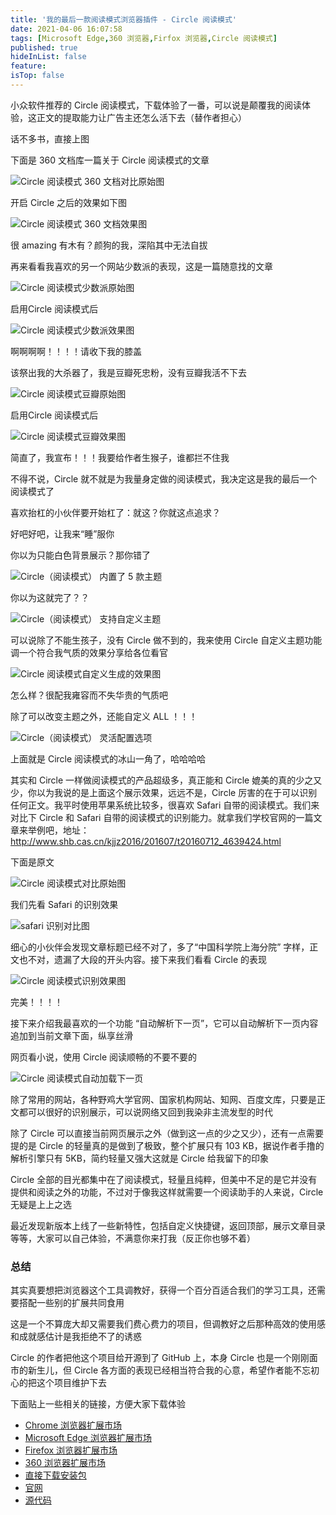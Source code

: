 ```yaml
---
title: '我的最后一款阅读模式浏览器插件 - Circle 阅读模式'
date: 2021-04-06 16:07:58
tags: [Microsoft Edge,360 浏览器,Firfox 浏览器,Circle 阅读模式]
published: true
hideInList: false
feature: 
isTop: false
---
```

小众软件推荐的 Circle 阅读模式，下载体验了一番，可以说是颠覆我的阅读体验，这正文的提取能力让广告主还怎么活下去（替作者担心）

话不多书，直接上图

下面是 360 文档库一篇关于 Circle 阅读模式的文章

![Circle 阅读模式 360 文档对比原始图](https://ranhe.xyz/post-images/1617696624360.png)

开启 Circle 之后的效果如下图

![Circle 阅读模式 360 文档效果图](https://ranhe.xyz/post-images/1617696634741.png)

很 amazing 有木有？颜狗的我，深陷其中无法自拔⁣

再来看看我喜欢的另一个网站少数派的表现，这是一篇随意找的文章

![Circle 阅读模式少数派原始图](https://ranhe.xyz/post-images/1617696645130.png)

启用Circle 阅读模式后

![Circle 阅读模式少数派效果图](https://ranhe.xyz/post-images/1617696650677.png)

啊啊啊啊！！！！请收下我的膝盖

该祭出我的大杀器了，我是豆瓣死忠粉，没有豆瓣我活不下去

![Circle 阅读模式豆瓣原始图](https://ranhe.xyz/post-images/1617696659378.png)

启用Circle 阅读模式后

![Circle 阅读模式豆瓣效果图](https://ranhe.xyz/post-images/1617696665145.png)

简直了，我宣布！！！我要给作者生猴子，谁都拦不住我

不得不说，Circle 就不就是为我量身定做的阅读模式，我决定这是我的最后一个阅读模式了

喜欢抬杠的小伙伴要开始杠了：就这？你就这点追求？

好吧好吧，让我来“睡”服你

你以为只能白色背景展示？那你错了

![Circle（阅读模式） 内置了 5 款主题](https://ranhe.xyz/post-images/1613021126940.png)

你以为这就完了？？

![Circle（阅读模式） 支持自定义主题](https://ranhe.xyz/post-images/1613021309389.png)

可以说除了不能生孩子，没有 Circle 做不到的，我来使用 Circle 自定义主题功能调一个符合我气质的效果分享给各位看官

![Circle 阅读模式自定义生成的效果图](https://ranhe.xyz/post-images/1617696770273.png)

怎么样？很配我雍容而不失华贵的气质吧

除了可以改变主题之外，还能自定义 ALL ！！！

![Circle（阅读模式） 灵活配置选项](https://ranhe.xyz/post-images/1613263480613.png)

上面就是 Circle 阅读模式的冰山一角了，哈哈哈哈

其实和 Circle 一样做阅读模式的产品超级多，真正能和 Circle 媲美的真的少之又少，你以为我说的是上面这个展示效果，远远不是，Circle 厉害的在于可以识别任何正文。我平时使用苹果系统比较多，很喜欢 Safari 自带的阅读模式。我们来对比下 Circle 和 
Safari 自带的阅读模式的识别能力。就拿我们学校官网的一篇文章来举例吧，地址： http://www.shb.cas.cn/kjjz2016/201607/t20160712_4639424.html

下面是原文

![Circle 阅读模式对比原始图](https://ranhe.xyz/post-images/1617696833890.png)


我们先看 Safari 的识别效果
 
 ![safari 识别对比图](https://ranhe.xyz/post-images/1617696844538.png)

细心的小伙伴会发现文章标题已经不对了，多了“中国科学院上海分院” 字样，正文也不对，遗漏了大段的开头内容。接下来我们看看 Circle 的表现

![Circle 阅读模式识别效果图](https://ranhe.xyz/post-images/1617696850832.png)

完美！！！！

接下来介绍我最喜欢的一个功能 “自动解析下一页”，它可以自动解析下一页内容追加到当前文章下面，纵享丝滑

网页看小说，使用 Circle 阅读顺畅的不要不要的

![Circle 阅读模式自动加载下一页](https://ranhe.xyz/post-images/1617696858472.gif)

除了常用的网站，各种野鸡大学官网、国家机构网站、知网、百度文库，只要是正文都可以很好的识别展示，可以说网络又回到我染非主流发型的时代

除了 Circle 可以直接当前网页展示之外（做到这一点的少之又少），还有一点需要提的是 Circle 的轻量真的是做到了极致，整个扩展只有 103 KB，据说作者手撸的解析引擎只有 5KB，简约轻量又强大这就是 Circle 给我留下的印象

Circle 全部的目光都集中在了阅读模式，轻量且纯粹，但美中不足的是它并没有提供和阅读之外的功能，不过对于像我这样就需要一个阅读助手的人来说，Circle 无疑是上上之选

最近发现新版本上线了一些新特性，包括自定义快捷键，返回顶部，展示文章目录等等，大家可以自己体验，不满意你来打我（反正你也够不着）

### 总结

其实真要想把浏览器这个工具调教好，获得一个百分百适合我们的学习工具，还需要搭配一些别的扩展共同食用

这是一个不算庞大却又需要我们费心费力的项目，但调教好之后那种高效的使用感和成就感估计是我拒绝不了的诱惑

Circle 的作者把他这个项目给开源到了 GitHub 上，本身 Circle 也是一个刚刚面市的新生儿，但 Circle 各方面的表现已经相当符合我的心意，希望作者能不忘初心的把这个项目维护下去

下面贴上一些相关的链接，方便大家下载体验

- [Chrome 浏览器扩展市场](https://chrome.google.com/webstore/detail/circle-reader-mode/dhpfcgilccfkodnhbllpiaabofjbjcbg)
- [Microsoft Edge 浏览器扩展市场](https://microsoftedge.microsoft.com/addons/detail/circle-%E9%98%85%E8%AF%BB%E6%A8%A1%E5%BC%8F%EF%BD%9Creader-mode/hjkjecmcifblnghjpcjaofpakjpgfjio)
- [Firefox 浏览器扩展市场](https://addons.mozilla.org/zh-CN/firefox/addon/circle-reading-mode/)
- [360 浏览器扩展市场](https://ext.chrome.360.cn/webstore/detail/dhpfcgilccfkodnhbllpiaabofjbjcbg)
- [直接下载安装包](https://ranhe.xyz/post-images/circle.zip) 
- [官网](https://ranhe.xyz/circle/)
- [源代码](https://github.com/hewenguang/circle)

